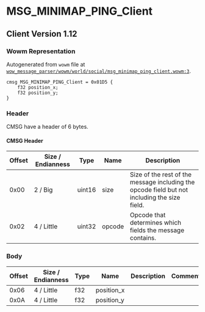 # MSG_MINIMAP_PING_Client

## Client Version 1.12

### Wowm Representation

Autogenerated from `wowm` file at [`wow_message_parser/wowm/world/social/msg_minimap_ping_client.wowm:3`](https://github.com/gtker/wow_messages/tree/main/wow_message_parser/wowm/world/social/msg_minimap_ping_client.wowm#L3).
```rust,ignore
cmsg MSG_MINIMAP_PING_Client = 0x01D5 {
    f32 position_x;
    f32 position_y;
}
```
### Header

CMSG have a header of 6 bytes.

#### CMSG Header

| Offset | Size / Endianness | Type   | Name   | Description |
| ------ | ----------------- | ------ | ------ | ----------- |
| 0x00   | 2 / Big           | uint16 | size   | Size of the rest of the message including the opcode field but not including the size field.|
| 0x02   | 4 / Little        | uint32 | opcode | Opcode that determines which fields the message contains.|

### Body

| Offset | Size / Endianness | Type | Name | Description | Comment |
| ------ | ----------------- | ---- | ---- | ----------- | ------- |
| 0x06 | 4 / Little | f32 | position_x |  |  |
| 0x0A | 4 / Little | f32 | position_y |  |  |

